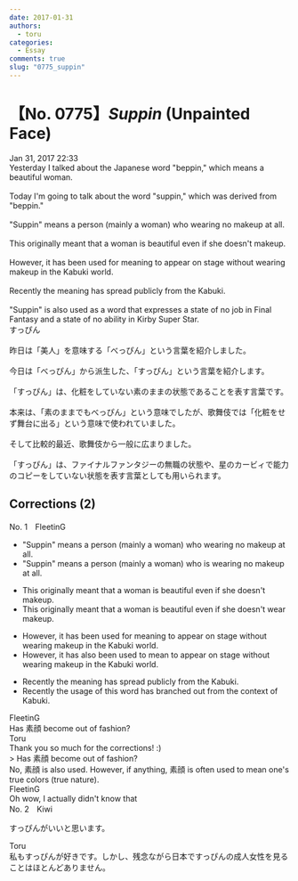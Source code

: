 ```yaml
---
date: 2017-01-31
authors:
  - toru
categories:
  - Essay
comments: true
slug: "0775_suppin"
---
```


# 【No. 0775】<strong><em>Suppin</em></strong> (Unpainted Face)
<div class="date">Jan 31, 2017 22:33</div>
<div id="post"><div id="body_show_ori">
Yesterday I talked about the Japanese word "beppin," which means a beautiful woman.<br/><br/>Today I'm going to talk about the word "suppin," which was derived from "beppin."<br/><br/>"Suppin" means a person (mainly a woman) who wearing no makeup at all.<br/><br/>This originally meant that a woman is beautiful even if she doesn't makeup.<br/><br/>However, it has been used for meaning to appear on stage without wearing makeup in the Kabuki world.<br/><br/>Recently the meaning has spread publicly from the Kabuki.<br/><br/>"Suppin" is also used as a word that expresses a state of no job in Final Fantasy and a state of no ability in Kirby Super Star. 
</div></div>

<!-- more -->

<div id="post_ja"><div id="body_show_mo">
すっぴん<br/><br/>昨日は「美人」を意味する「べっぴん」という言葉を紹介しました。<br/><br/>今日は「べっぴん」から派生した、「すっぴん」という言葉を紹介します。<br/><br/>「すっぴん」は、化粧をしていない素のままの状態であることを表す言葉です。<br/><br/>本来は、「素のままでもべっぴん」という意味でしたが、歌舞伎では「化粧をせず舞台に出る」という意味で使われていました。<br/><br/>そして比較的最近、歌舞伎から一般に広まりました。<br/><br/>「すっぴん」は、ファイナルファンタジーの無職の状態や、星のカービィで能力のコピーをしていない状態を表す言葉としても用いられます。
</div></div>

## Corrections (2)
<div id="block"><div class="first_name"> No. 1　<span class="just_name">FleetinG</span></div><div id="block2">
<ul class="correction_field">
<li class="incorrect">"Suppin" means a person (mainly a woman) who wearing no makeup at all.</li>
<li class="corrected correct">
"Suppin" means a person (mainly a woman) who <span class="f_red">is </span>wearing no makeup at all.
</li>
</ul>
<ul class="correction_field">
<li class="incorrect">This originally meant that a woman is beautiful even if she doesn't makeup.</li>
<li class="corrected correct">
This originally meant that a woman is beautiful even if she doesn't <span class="f_blue">wear </span>makeup.
</li>
</ul>
<ul class="correction_field">
<li class="incorrect">However, it has been used for meaning to appear on stage without wearing makeup in the Kabuki world.</li>
<li class="corrected correct">
However, it has <span class="f_blue">also </span>been used <span class="f_red">to mean</span> to appear on stage without wearing makeup in the Kabuki world.
</li>
</ul>
<ul class="correction_field">
<li class="incorrect">Recently the meaning has spread publicly from the Kabuki.</li>
<li class="corrected correct">
Recently the <span class="f_blue">usage of this word has branched out from the</span> <span class="f_blue">context of</span> Kabuki.
</li>
</ul>
</div><div class="name"><span class="just_name">FleetinG</span><br>
Has 素顔 become out of fashion?
</div>
<div class="name"><span class="just_name">Toru</span><br>
Thank you so much for the corrections! :)<br/>&gt; Has 素顔 become out of fashion?<br/>No, 素顔 is also used. However, if anything, 素顔 is often used to mean one's true colors (true nature).
</div>
<div class="name"><span class="just_name">FleetinG</span><br>
Oh wow, I actually didn't know that
</div>
</div>
<div id="block"><div class="first_name"> No. 2　<span class="just_name">Kiwi</span></div><div id="block2">
<p class="comment_small">
 すっぴんがいいと思います。
</p>

</div><div class="name"><span class="just_name">Toru</span><br>
私もすっぴんが好きです。しかし、残念ながら日本ですっぴんの成人女性を見ることはほとんどありません。
</div>
</div>
